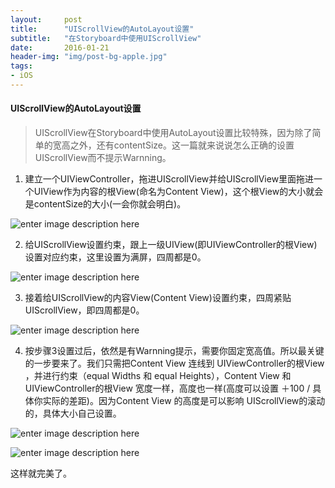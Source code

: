 ```yaml
---
layout:     post
title:      "UIScrollView的AutoLayout设置"
subtitle:   "在Storyboard中使用UIScrollView"
date:       2016-01-21
header-img: "img/post-bg-apple.jpg"
tags:
- iOS
---
```



#### UIScrollView的AutoLayout设置
> UIScrollView在Storyboard中使用AutoLayout设置比较特殊，因为除了简单的宽高之外，还有contentSize。这一篇就来说说怎么正确的设置UIScrollView而不提示Warnning。

1. 建立一个UIViewController，拖进UIScrollView并给UIScrollView里面拖进一个UIView作为内容的根View(命名为Content View)，这个根View的大小就会是contentSize的大小(一会你就会明白)。

![enter image description here](http://7xnh65.com1.z0.glb.clouddn.com/Screen-Shot-2015-05-15-at-10.01.23.png)

2. 给UIScrollView设置约束，跟上一级UIView(即UIViewController的根View)设置对应约束，这里设置为满屏，四周都是0。

![enter image description here](http://7xnh65.com1.z0.glb.clouddn.com/Screen-Shot-2015-05-15-at-10.03.13.png)

3. 接着给UIScrollView的内容View(Content View)设置约束，四周紧贴UIScrollView，即四周都是0。

![enter image description here](http://7xnh65.com1.z0.glb.clouddn.com/Screen-Shot-2015-05-15-at-10.07.29.png)

4. 按步骤3设置过后，依然是有Warnning提示，需要你固定宽高值。所以最关键的一步要来了。我们只需把Content View 连线到 UIViewController的根View ，并进行约束（equal Widths 和 equal Heights），Content View 和 UIViewController的根View 宽度一样，高度也一样(高度可以设置 ＋100 / 具体你实际的差距)。因为Content View 的高度是可以影响 UIScrollView的滚动的，具体大小自己设置。

![enter image description here](http://7xnh65.com1.z0.glb.clouddn.com/ctrl-drag-content-view.png)

![enter image description here](http://7xnh65.com1.z0.glb.clouddn.com/Screen-Shot-2015-05-15-at-10.09.32.png)

这样就完美了。